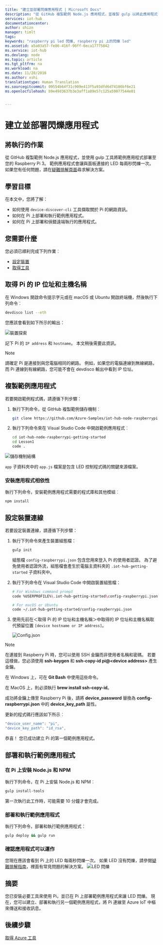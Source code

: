 ```yaml
---
title: "建立並部署閃爍應用程式 | Microsoft Docs"
description: "從 GitHub 複製範例 Node.js 應用程式，並複製 gulp 以將此應用程式部署至您的 Raspberry Pi 3 面板。 此範例應用程式會讓與面板連接的 LED 每兩秒閃爍一次。"
services: iot-hub
documentationcenter: 
author: shizn
manager: timlt
tags: 
keywords: "raspberry pi led 閃爍, raspberry pi 上的閃爍 led"
ms.assetid: a5a03a57-fe86-416f-90ff-6eca17775842
ms.service: iot-hub
ms.devlang: node
ms.topic: article
ms.tgt_pltfrm: na
ms.workload: na
ms.date: 11/28/2016
ms.author: xshi
translationtype: Human Translation
ms.sourcegitcommit: 09554b64f31c909e413f5a93dfd6d74186bf6e21
ms.openlocfilehash: b9e49d3637b3e3aff1a89e57c125a59877544e01


---
```

# <a name="create-and-deploy-the-blink-application"></a>建立並部署閃爍應用程式
## <a name="what-you-will-do"></a>將執行的作業
從 GitHub 複製範例 Node.js 應用程式，並使用 gulp 工具將範例應用程式部署至您的 Raspberry Pi 3。 範例應用程式會讓與面板連接的 LED 每兩秒閃爍一次。 如果您有任何問題，請在[疑難排解頁面](iot-hub-raspberry-pi-kit-node-troubleshooting.md)尋求解決方案。

## <a name="what-you-will-learn"></a>學習目標
在本文中，您將了解：

* 如何使用 `device-discover-cli` 工具擷取關於 Pi 的網路資訊。
* 如何在 Pi 上部署和執行範例應用程式。
* 如何在 Pi 上部署和偵錯遠端執行的應用程式。

## <a name="what-you-need"></a>您需要什麼
您必須已順利完成下列作業︰

* [設定裝置](iot-hub-raspberry-pi-kit-node-lesson1-configure-your-device.md)
* [取得工具](iot-hub-raspberry-pi-kit-node-lesson1-get-the-tools-win32.md)

## <a name="obtain-the-ip-address-and-host-name-of-pi"></a>取得 Pi 的 IP 位址和主機名稱
在 Windows 開啟命令提示字元或在 macOS 或 Ubuntu 開啟終端機，然後執行下列命令︰

```bash
devdisco list --eth
```

您應該會看到如下所示的輸出：

![裝置探索](media/iot-hub-raspberry-pi-lessons/lesson1/device_discovery.png)

記下 Pi 的 `IP address` 和 `hostname`。 本文稍後需要此資訊。

> [!NOTE]
> 請確定 Pi 是連接到與您電腦相同的網路。 例如，如果您的電腦連線到無線網路，而 Pi 連線到有線網路，您可能不會在 devdisco 輸出中看到 IP 位址。

## <a name="clone-the-sample-application"></a>複製範例應用程式
若要開啟範例程式碼，請遵循下列步驟：

1. 執行下列命令，從 GitHub 複製範例儲存機制︰
   
   ```bash
   git clone https://github.com/Azure-Samples/iot-hub-node-raspberrypi-getting-started.git
   ```
2. 執行下列命令來在 Visual Studio Code 中開啟範例應用程式︰
   
   ```bash
   cd iot-hub-node-raspberrypi-getting-started
   cd Lesson1
   code .
   ```

![儲存機制結構](media/iot-hub-raspberry-pi-lessons/lesson1/vscode-blink-mac.png)

`app` 子資料夾中的 `app.js` 檔案是包含 LED 控制程式碼的關鍵來源檔案。

### <a name="install-application-dependencies"></a>安裝應用程式相依性
執行下列命令，安裝範例應用程式需要的程式庫和其他模組︰

```bash
npm install
```

## <a name="configure-the-device-connection"></a>設定裝置連線
若要設定裝置連線，請遵循下列步驟：

1. 執行下列命令來產生裝置組態檔：
   
   ```bash
   gulp init
   ```
   
   組態檔 `config-raspberrypi.json` 包含您用來登入 Pi 的使用者認證。 為了避免使用者認證外流，組態檔會產生於電腦主資料夾的 `.iot-hub-getting-started` 子資料夾中。

2. 執行下列命令在 Visual Studio Code 中開啟裝置組態檔：
   
   ```bash
   # For Windows command prompt
   code %USERPROFILE%\.iot-hub-getting-started\config-raspberrypi.json
   
   # For macOS or Ubuntu
   code ~/.iot-hub-getting-started/config-raspberrypi.json
   ```
   
3. 使用先前在＜取得 Pi 的 IP 位址和主機名稱＞中取得的 IP 位址和主機名稱取代預留位置 `[device hostname or IP address]`。
   
   ![Config.json](media/iot-hub-raspberry-pi-lessons/lesson1/vscode-config-mac.png)

> [!NOTE]
> 在連接到 Raspberry Pi 時，您可以使用 SSH 金鑰而非使用者名稱和密碼。 若要這樣做，您必須使用 **ssh-keygen** 和 **ssh-copy-id pi@\<device address\>** 產生金鑰。
>
> 在 Windows 上，可在 **Git Bash** 中使用這些命令。
>
> 在 MacOS 上，則必須執行 **brew install ssh-copy-id**。
>
> 成功將金鑰上傳至 Raspberry Pi 後，請將 **device_password** 替換為 **config-raspberrypi.json** 中的 **device_key_path** 屬性。
>
> 更新的程式碼行應該如下所示︰
> ```javascript
> "device_user_name": "pi",
> "device_key_path": "id_rsa",
> ```

恭喜！ 您已成功建立 Pi 的第一個範例應用程式。

## <a name="deploy-and-run-the-sample-application"></a>部署和執行範例應用程式
### <a name="install-nodejs-and-npm-on-pi"></a>在 Pi 上安裝 Node.js 和 NPM
執行下列命令，在 Pi 上安裝 Node.js 和 NPM︰

```bash
gulp install-tools
```

第一次執行此工作時，可能需要 10 分鐘才會完成。

### <a name="deploy-and-run-the-sample-app"></a>部署和執行範例應用程式
執行下列命令，部署和執行範例應用程式：

```bash
gulp deploy && gulp run
```

### <a name="verify-the-app-works"></a>確認應用程式可以運作
您現在應該會看到 Pi 上的 LED 每兩秒閃爍一次。  如果 LED 沒有閃爍，請參閱[疑難排解指南](iot-hub-raspberry-pi-kit-node-troubleshooting.md)，裡面有常見問題的解決方案。
![LED 閃爍](media/iot-hub-raspberry-pi-lessons/lesson1/led_blinking.jpg)

## <a name="summary"></a>摘要
您已安裝必要工具來使用 Pi，並已在 Pi 上部署範例應用程式來讓 LED 閃爍。 現在，您可以建立、部署和執行另一個範例應用程式，將 Pi 連線至 Azure IoT 中樞來傳送和接收訊息。

## <a name="next-steps"></a>後續步驟
[取得 Azure 工具](iot-hub-raspberry-pi-kit-node-lesson2-get-azure-tools-win32.md)




<!--HONumber=Dec16_HO3-->



